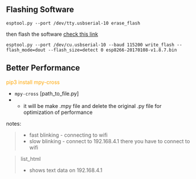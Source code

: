 ## Flashing Software
`
esptool.py --port /dev/tty.usbserial-10 erase_flash
`

then flash the software [check this link](https://forum.micropython.org/viewtopic.php?t=3217)

`
esptool.py --port /dev/cu.usbserial-10 --baud 115200 write_flash --flash_mode=dout --flash_size=detect 0 esp8266-20170108-v1.8.7.bin
`

## Better Performance
<span style="color:orange;">pip3 install mpy-cross</span>

-   `mpy-cross` [path_to_file.py]
-   -   it will be make .mpy file and delete the original .py file for optimization of performance

notes:
>   - fast blinking - connecting to wifi
>   - slow blinking - connect to 192.168.4.1 there you have to connect to wifi



>   list_html
>   - shows text data on 192.168.4.1

